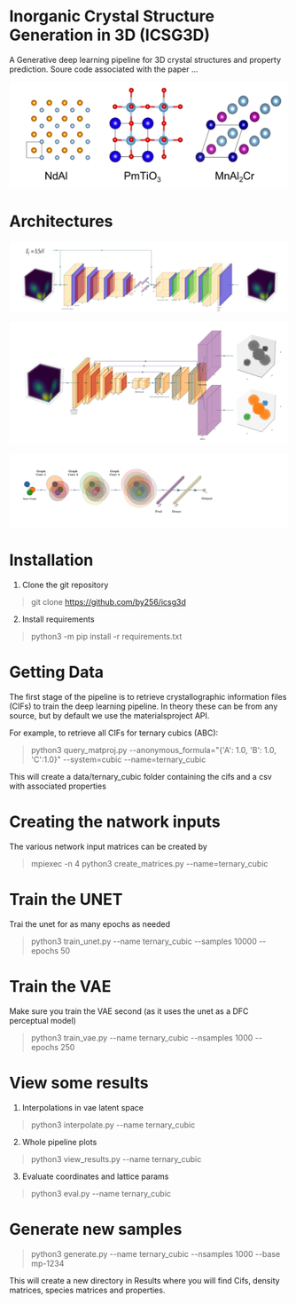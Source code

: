 # Inorganic Crystal Structure Generation in 3D (ICSG3D)
A Generative deep learning pipeline for 3D crystal structures and property prediction. Soure code associated with the paper ...

![Example crystals generated with our system](images/crystals-1.png)

# Architectures

![VAE](images/vae-1.png)

![Unet](images/unet-1.png)

![CGCNN](images/cgcnn-1.png)


# Installation
1. Clone the git repository
> git clone https://github.com/by256/icsg3d
2. Install requirements
> python3 -m pip install -r requirements.txt

# Getting Data
The first stage of the pipeline is to retrieve crystallographic information files (CIFs) to train the deep learning pipeline. In theory these can be from any source, but by default we use the materialsproject API.

For example, to retrieve all CIFs for ternary cubics (ABC):
> python3 query_matproj.py --anonymous_formula="{'A': 1.0, 'B': 1.0, 'C':1.0}" --system=cubic --name=ternary_cubic

This will create a data/ternary_cubic folder containing the cifs and a csv with associated properties

# Creating the natwork inputs
The various network input matrices can be created by
> mpiexec -n 4 python3 create_matrices.py --name=ternary_cubic

# Train the UNET
Trai the unet for as many epochs as needed
> python3 train_unet.py --name ternary_cubic --samples 10000 --epochs 50

# Train the VAE
Make sure you train the VAE second (as it uses the unet as a DFC perceptual model)
> python3 train_vae.py --name ternary_cubic --nsamples 1000 --epochs 250

# View some results
1. Interpolations in vae latent space
> python3 interpolate.py --name ternary_cubic

2. Whole pipeline plots
> python3 view_results.py --name ternary_cubic

3. Evaluate coordinates and lattice params
> python3 eval.py --name ternary_cubic

# Generate new samples
> python3 generate.py --name ternary_cubic --nsamples 1000 --base mp-1234

This will create a new directory in Results where you will find Cifs, density matrices, species matrices and properties.